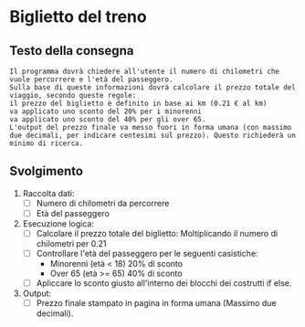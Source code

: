 # Biglietto del treno

## Testo della consegna
``````
Il programma dovrà chiedere all'utente il numero di chilometri che vuole percorrere e l'età del passeggero.
Sulla base di queste informazioni dovrà calcolare il prezzo totale del viaggio, secondo queste regole:
il prezzo del biglietto è definito in base ai km (0.21 € al km)
va applicato uno sconto del 20% per i minorenni
va applicato uno sconto del 40% per gli over 65.
L'output del prezzo finale va messo fuori in forma umana (con massimo due decimali, per indicare centesimi sul prezzo). Questo richiederà un minimo di ricerca.
``````

## Svolgimento
1. Raccolta dati:
    - [ ] Numero di chilometri da percorrere
    - [ ] Età del passeggero

2. Esecuzione logica:
    - [ ] Calcolare il prezzo totale del biglietto: Moltiplicando il numero di chilometri per 0.21
    - [ ] Controllare l'età del passeggero per le seguenti casistiche: 
        - Minorenni (età < 18) 20% di sconto
        - Over 65 (età >= 65) 40% di sconto
    - [ ] Apliccare lo sconto giusto all'interno dei blocchi dei costrutti if else.

3. Output:
    - [ ] Prezzo finale stampato in pagina in forma umana (Massimo due decimali).